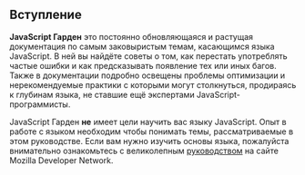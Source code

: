## Вступление

**JavaScript Гарден** это постоянно обновляющаяся и растущая документация по самым заковыристым темам, касающимся языка JavaScript. В ней вы найдёте советы о том, как перестать употреблять частые ошибки и как предсказывать появление тех или иных багов. Также в документации подробно освещены проблемы оптимизации и нерекомендуемые практики с которыми могут столкнуться, продираясь к глубинам языка, не ставшие ещё экспертами JavaScript-программисты.

JavaScript Гарден **не** имеет цели научить вас языку JavaScript. Опыт в работе с языком необходим чтобы понимать темы, рассматриваемые в этом руководстве. Если вам нужно изучить основы языка, пожалуйста внимательно ознакомьтесь с великолепным [руководством][1] на сайте Mozilla Developer Network.

[1]: https://developer.mozilla.org/en/JavaScript/Guide

